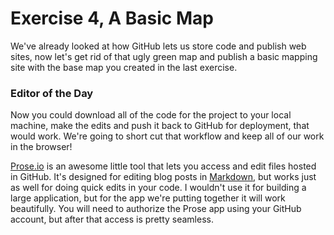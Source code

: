 # Exercise 4, A Basic Map

We've already looked at how GitHub lets us store code and publish web sites, now let's get rid of that ugly green map and publish a basic mapping site with the base map you created in the last exercise.

### Editor of the Day

Now you could download all of the code for the project to your local machine, make the edits and push it back to GitHub for deployment, that would work.  We're going to short cut that workflow and keep all of our work in the browser!

[Prose.io](http://www.prose.io) is an awesome little tool that lets you access and edit files hosted in GitHub.  It's designed for editing blog posts in [Markdown](https://en.wikipedia.org/wiki/Markdown), but works just as well for doing quick edits in your code.  I wouldn't use it for building a large application, but for the app we're putting together it will work beautifully.  You will need to authorize the Prose app using your GitHub account, but after that access is pretty seamless.


